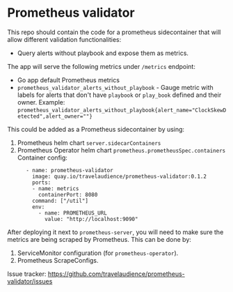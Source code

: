 # Prometheus validator

This repo should contain the code for a prometheus sidecontainer that will allow different validation functionalities:
* Query alerts without playbook and expose them as metrics.

The app will serve the following metrics under `/metrics` endpoint:
- Go app default Prometheus metrics
- `prometheus_validator_alerts_without_playbook` - Gauge metric with labels for alerts that don't have `playbook` or `play_book` defined and their owner.
Example:
`prometheus_validator_alerts_without_playbook{alert_name="ClockSkewDetected",alert_owner=""}`

This could be added as a Prometheus sidecontainer by using:
1. Prometheus helm chart `server.sidecarContainers`
2. Prometheus Operator helm chart `prometheus.prometheusSpec.containers`
Container config:
```    containers:
      - name: prometheus-validator
        image: quay.io/travelaudience/prometheus-validator:0.1.2
        ports:
        - name: metrics
          containerPort: 8080
        command: ["/util"]
        env:
          - name: PROMETHEUS_URL
            value: "http://localhost:9090"
```
After deploying it next to `prometheus-server`, you will need to make sure the metrics are being scraped by Prometheus.
This can be done by:
1. ServiceMonitor configuration (for `prometheus-operator`).
2. Prometheus ScrapeConfigs.

Issue tracker:
https://github.com/travelaudience/prometheus-validator/issues
